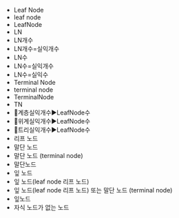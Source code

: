 ﻿- Leaf Node
- leaf node
- LeafNode
- LN
- LN개수
- LN개수=실익개수
- LN수
- LN수=실익개수
- LN수=실익수
- Terminal Node
- terminal node
- TerminalNode
- TN
- 📌계층실익개수▶️LeafNode수
- 📌위계실익개수▶️LeafNode수
- 📌트리실익개수▶️LeafNode수
- 리프 노드
- 말단 노드
- 말단 노드 (terminal node)
- 말단노드
- 잎 노드
- 잎 노드(leaf node 리프 노드) 
- 잎 노드(leaf node 리프 노드) 또는 말단 노드 (terminal node)
- 잎노드
- 자식 노드가 없는 노드
